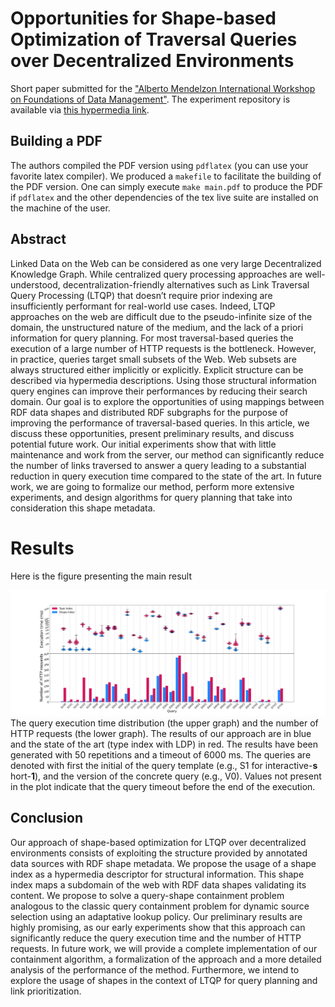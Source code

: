 # Opportunities for Shape-based Optimization of Traversal Queries over Decentralized Environments

Short paper submitted for the ["Alberto Mendelzon International Workshop on Foundations of Data Management"](https://amw2024.github.io/). 
The experiment repository is available via [this hypermedia link](https://github.com/constraintAutomaton/amw_shape_index_results/tree/main).

## Building a PDF
The authors compiled the PDF version using `pdflatex` (you can use your favorite latex compiler).
We produced a `makefile` to facilitate the building of the PDF version.
One can simply execute `make main.pdf` to produce the PDF if `pdflatex` and the other dependencies of the tex live suite are installed on the machine of the user.

## Abstract
Linked Data on the Web can be considered as one very large Decentralized Knowledge Graph. While centralized
query processing approaches are well-understood, decentralization-friendly alternatives such as Link Traversal
Query Processing (LTQP) that doesn’t require prior indexing are insufficiently performant for real-world use cases.
Indeed, LTQP approaches on the web are difficult due to the pseudo-infinite size of the domain, the unstructured
nature of the medium, and the lack of a priori information for query planning. For most traversal-based queries the
execution of a large number of HTTP requests is the bottleneck. However, in practice, queries target small subsets
of the Web. Web subsets are always structured either implicitly or explicitly. Explicit structure can be described
via hypermedia descriptions. Using those structural information query engines can improve their performances
by reducing their search domain. Our goal is to explore the opportunities of using mappings between RDF data
shapes and distributed RDF subgraphs for the purpose of improving the performance of traversal-based queries.
In this article, we discuss these opportunities, present preliminary results, and discuss potential future work. Our
initial experiments show that with little maintenance and work from the server, our method can significantly
reduce the number of links traversed to answer a query leading to a substantial reduction in query execution time
compared to the state of the art. In future work, we are going to formalize our method, perform more extensive
experiments, and design algorithms for query planning that take into consideration this shape metadata.

# Results
Here is the figure presenting the main result

![figure displaying the main results](figure/combined.svg)
The query execution time distribution (the upper graph) and the number of HTTP requests (the lower graph).
The results of our approach are in blue and the state of the art (type index with LDP) in red.
The results have been generated with 50 repetitions and a timeout of 6000 ms.
The queries are denoted with first the initial of the query template (e.g., S1 for interactive-**s** hort-**1**), and the version of the concrete query (e.g., V0). 
Values not present in the plot indicate that the query timeout before the end of the execution.

## Conclusion 

Our approach of shape-based optimization for LTQP over decentralized environments consists of
exploiting the structure provided by annotated data sources with RDF shape metadata. We propose
the usage of a shape index as a hypermedia descriptor for structural information. This shape index
maps a subdomain of the web with RDF data shapes validating its content. We propose to solve a
query-shape containment problem analogous to the classic query containment problem for dynamic
source selection using an adaptative lookup policy. Our preliminary results are highly promising, as
our early experiments show that this approach can significantly reduce the query execution time and
the number of HTTP requests. In future work, we will provide a complete implementation of our
containment algorithm, a formalization of the approach and a more detailed analysis of the performance
of the method. Furthermore, we intend to explore the usage of shapes in the context of LTQP for query
planning and link prioritization.